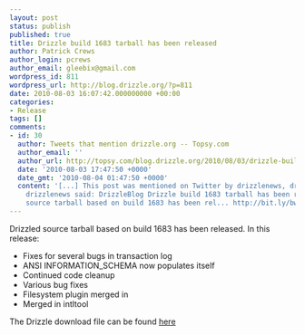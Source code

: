 ```yaml
---
layout: post
status: publish
published: true
title: Drizzle build 1683 tarball has been released
author: Patrick Crews
author_login: pcrews
author_email: gleebix@gmail.com
wordpress_id: 811
wordpress_url: http://blog.drizzle.org/?p=811
date: 2010-08-03 16:07:42.000000000 +00:00
categories:
- Release
tags: []
comments:
- id: 30
  author: Tweets that mention drizzle.org -- Topsy.com
  author_email: ''
  author_url: http://topsy.com/blog.drizzle.org/2010/08/03/drizzle-build-1683-tarball-has-been-release/?utm_source=pingback&amp;utm_campaign=L2
  date: '2010-08-03 17:47:50 +0000'
  date_gmt: '2010-08-04 01:47:50 +0000'
  content: '[...] This post was mentioned on Twitter by drizzlenews, drizzlenews.
    drizzlenews said: DrizzleBlog Drizzle build 1683 tarball has been released: Drizzled
    source tarball based on build 1683 has been rel... http://bit.ly/bwtcQW [...] '
---
```

Drizzled source tarball based on build 1683 has been released. In this release:
<div id="_mcePaste">
<ul>
	<li>Fixes for several bugs in transaction log</li>
	<li>ANSI INFORMATION_SCHEMA now populates itself</li>
	<li>Continued code cleanup</li>
	<li>Various bug fixes</li>
	<li>Filesystem plugin merged in</li>
	<li>Merged in intltool</li>
</ul>
</div>
The Drizzle download file can be found <a href="https://launchpad.net/drizzle/+milestone/2010-08-02">here</a>
